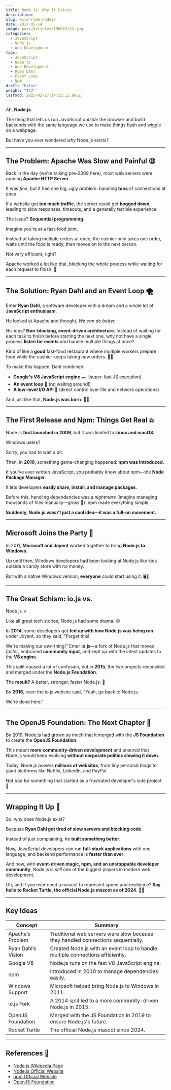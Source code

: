 ```yaml
---
title: Node.js- Why It Exists
description: 
slug: wild-ride-nodejs
date: 2017-05-14
image: post/Articles/IMAGES/23.jpg
categories:
  - JavaScript
  - Node.js
  - Web Development
tags:
  - JavaScript
  - Node.js
  - Web Development
  - Ryan Dahl
  - Event Loop
  - Npm
draft: "False"
weight: "472"
lastmod: 2025-02-27T14:55:13.966Z
---
```

Ah, **Node.js**.

The thing that lets us run JavaScript *outside* the browser and build backends with the same language we use to make things flash and wiggle on a webpage.

But have you ever wondered *why* Node.js exists?

***

## The Problem: Apache Was Slow and Painful 😫

Back in the day (we're talking pre-2009 here), most web servers were running **Apache HTTP Server**.

It was *fine*, but it had one big, ugly problem: handling **tons** of connections at once.

If a website got **too much traffic**, the server could get **bogged down**, leading to slow responses, timeouts, and a generally terrible experience.

The issue? **Sequential programming.**

Imagine you're at a fast-food joint.

Instead of taking multiple orders at once, the cashier only takes one order, waits until the food is ready, then moves on to the next person.

Not very efficient, right?

Apache worked a lot like that, blocking the whole process while waiting for each request to finish. 🚦

***

## The Solution: Ryan Dahl and an Event Loop 🌪️

Enter **Ryan Dahl**, a software developer with a dream and a whole lot of **JavaScript enthusiasm**.

He looked at Apache and thought, *We can do better.*

His idea? **Non-blocking, event-driven architecture.** Instead of waiting for each task to finish before starting the next one, why not have a single process **listen for events** and handle multiple things at once?

Kind of like a **good** fast-food restaurant where multiple workers prepare food while the cashier keeps taking new orders. 🍔🥤

To make this happen, Dahl combined:

* **Google's V8 JavaScript engine** 🏎️ (super-fast JS execution)
* **An event loop** 🔄 (no waiting around!)
* **A low-level I/O API** 📡 (direct control over file and network operations)

And just like that, **Node.js was born**. 🍼🎉

***

## The First Release and Npm: Things Get Real 💥

Node.js **first launched in 2009**, but it was limited to **Linux and macOS**.

Windows users?

Sorry, you had to wait a bit.

Then, in **2010**, something game-changing happened: **npm was introduced.**

If you've ever written JavaScript, you probably know about npm—the **Node Package Manager**.

It lets developers **easily share, install, and manage packages**.

Before this, handling dependencies was a *nightmare* (imagine managing thousands of files manually—gross 🤢). npm made everything simple.

**Suddenly, Node.js wasn't just a cool idea—it was a full-on movement.**

***

## Microsoft Joins the Party 🎉

In 2011, **Microsoft and Joyent** worked together to bring **Node.js to Windows**.

Up until then, Windows developers had been looking at Node.js like kids outside a candy store with no money.

But with a native Windows version, **everyone** could start using it. 🖥️💙

***

## The Great Schism: io.js vs.

Node.js ⚔️

Like all great tech stories, Node.js had some drama. 😲

In **2014**, some developers got **fed up with how Node.js was being run** under Joyent, so they said, "Forget this!

We're making our *own* thing!" Enter **io.js**—a fork of Node.js that moved *faster*, embraced **community input**, and kept up with the latest updates to the **V8 engine**.

This split caused a lot of confusion, but in **2015**, the two projects reconciled and merged under the **Node.js Foundation**.

The **result?** A better, stronger, faster Node.js. 🦾

By **2016**, even the io.js website said, "Yeah, go back to Node.js.

We're done here."

***

## The OpenJS Foundation: The Next Chapter 📖

By 2019, Node.js had grown so much that it merged with the **JS Foundation** to create the **OpenJS Foundation**.

This meant **more community-driven development** and ensured that Node.js would keep evolving **without corporate politics slowing it down**.

Today, Node.js powers **millions of websites**, from tiny personal blogs to giant platforms like Netflix, LinkedIn, and PayPal.

Not bad for something that started as a frustrated developer's side project. 🚀

***

## Wrapping It Up 🎁

So, why does Node.js exist?

Because **Ryan Dahl got tired of slow servers and blocking code**.

Instead of just complaining, he **built something better**.

Now, JavaScript developers can run **full-stack applications** with one language, and backend performance is **faster than ever**.

And now, with **event-driven magic, npm, and an unstoppable developer community**, Node.js is *still* one of the biggest players in modern web development.

Oh, and if you ever need a mascot to represent speed and resilience? **Say hello to Rocket Turtle, the official Node.js mascot as of 2024.** 🐢🚀

***

## Key Ideas

| Concept            | Summary                                                                          |
| ------------------ | -------------------------------------------------------------------------------- |
| Apache’s Problem   | Traditional web servers were slow because they handled connections sequentially. |
| Ryan Dahl’s Vision | Created Node.js with an event loop to handle multiple connections efficiently.   |
| Google V8          | Node.js runs on the fast V8 JavaScript engine.                                   |
| npm                | Introduced in 2010 to manage dependencies easily.                                |
| Windows Support    | Microsoft helped bring Node.js to Windows in 2011.                               |
| io.js Fork         | A 2014 split led to a more community-driven Node.js in 2015.                     |
| OpenJS Foundation  | Merged with the JS Foundation in 2019 to ensure Node.js's future.                |
| Rocket Turtle      | The official Node.js mascot since 2024.                                          |

***

## References 🔗

* [Node.js Wikipedia Page](https://en.wikipedia.org/wiki/Node.js)
* [Node.js Official Website](https://nodejs.org/)
* [npm Official Website](https://www.npmjs.com/)
* [OpenJS Foundation](https://openjsf.org/)
